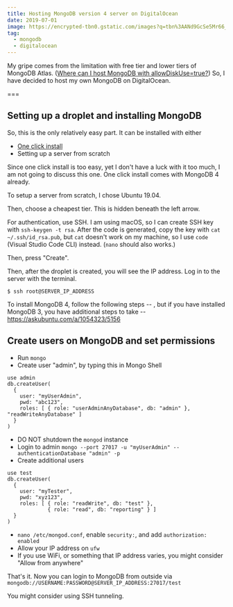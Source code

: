 ```yaml
---
title: Hosting MongoDB version 4 server on DigitalOcean
date: 2019-07-01
image: https://encrypted-tbn0.gstatic.com/images?q=tbn%3AANd9GcSe5Mr66_-cGVpyv_4SIkxAx1h0thctF1Ri8th9kS86mWy20wuQ
tag:
  - mongodb
  - digitalocean
---
```


My gripe comes from the limitation with free tier and lower tiers of MongoDB Atlas. ([Where can I host MongoDB with allowDiskUse=true?](https://www.quora.com/unanswered/Where-can-I-host-MongoDB-with-allowDiskUse-true)) So, I have decided to host my own MongoDB on DigitalOcean.

===

## Setting up a droplet and installing MongoDB

So, this is the only relatively easy part. It can be installed with either

- [One click install](https://pages.news.digitalocean.com/AF2V0vEI30XV5290060l08D)
- Setting up a server from scratch

Since one click install is too easy, yet I don't have a luck with it too much, I am not going to discuss this one. One click install comes with MongoDB 4 already.

To setup a server from scratch, I chose Ubuntu 19.04.

Then, choose a cheapest tier. This is hidden beneath the left arrow.

For authentication, use SSH. I am using macOS, so I can create SSH key with `ssh-keygen -t rsa`. After the code is generated, copy the key with `cat ~/.ssh/id_rsa.pub`, but `cat` doesn't work on my machine, so I use `code` (Visual Studio Code CLI) instead. (`nano` should also works.)

Then, press "Create".

Then, after the droplet is created, you will see the IP address. Log in to the server with the terminal.

```
$ ssh root@SERVER_IP_ADDRESS
```

To install MongoDB 4, follow the following steps -- , but if you have installed MongoDB 3, you have additional steps to take -- <https://askubuntu.com/a/1054323/5156>

## Create users on MongoDB and set permissions

- Run `mongo`
- Create user "admin", by typing this in Mongo Shell

```
use admin
db.createUser(
  {
    user: "myUserAdmin",
    pwd: "abc123",
    roles: [ { role: "userAdminAnyDatabase", db: "admin" }, "readWriteAnyDatabase" ]
  }
)
```

- DO NOT shutdown the `mongod` instance
- Login to admin `mongo --port 27017 -u "myUserAdmin" --authenticationDatabase "admin" -p`
- Create additional users

```
use test
db.createUser(
  {
    user: "myTester",
    pwd: "xyz123",
    roles: [ { role: "readWrite", db: "test" },
             { role: "read", db: "reporting" } ]
  }
)
```

- `nano /etc/mongod.conf`, enable `security:`, and add `authorization: enabled`
- Allow your IP address on `ufw` 
- If you use WiFi, or something that IP address varies, you might consider "Allow from anywhere"

That's it. Now you can login to MongoDB from outside via `mongodb://USERNAME:PASSWORD@SERVER_IP_ADDRESS:27017/test`

You might consider using SSH tunneling.